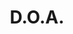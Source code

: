 ---
layout: film

excerpt: Small-town accountant Frank Bigelow goes to San Francisco for a week's fun prior to settling down with fiancée Paula. After a night on the town, he wakes up with more than just a hangover; doctors tell him he's been given a "luminous toxin" with no antidote and has, at most, a week to live! Not knowing who did it or why, Bigelow embarks on a frantic odyssey to find his own murderer.
title: D.O.A. 
runtime: 83
genre:
- Film Noir
- Mystery
- Drama
silent: no
decade: 1950s
recommended: yes
editors-rating: 4
image:  /feature-images/DOA-1950.jpg
video: https://www.youtube.com/embed/dulClf7m2LQ?rel=0&amp;controls=0&amp;showinfo=0
synopsis: Small-town accountant Frank Bigelow goes to San Francisco for a week's fun prior to settling down with fiancée Paula. After a night on the town, he wakes up with more than just a hangover; doctors tell him he's been given a "luminous toxin" with no antidote and has, at most, a week to live! Not knowing who did it or why, Bigelow embarks on a frantic odyssey to find his own murderer.
director: Rudolph Maté
year: 1950
country: USA
language: English
cast:
- Edmond O'Brien
- Pamela Britton
- Luther Adler
imdb: http://www.imdb.com/title/tt0042369/

--- 